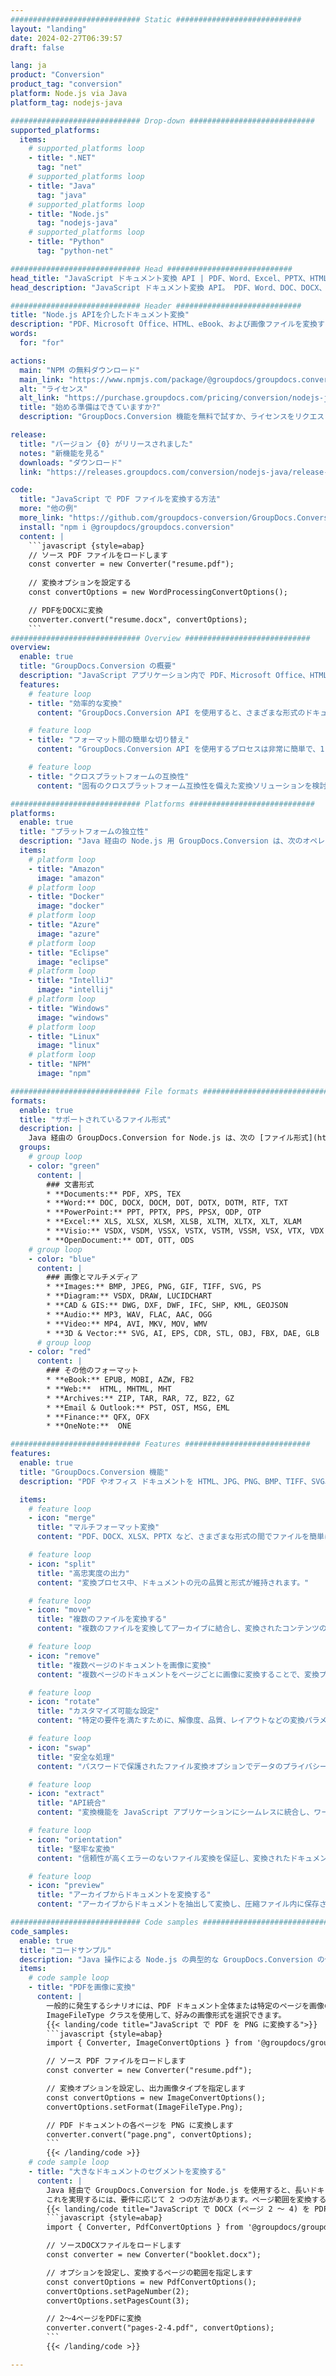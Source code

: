 ```yaml
---
############################# Static ############################
layout: "landing"
date: 2024-02-27T06:39:57
draft: false

lang: ja
product: "Conversion"
product_tag: "conversion"
platform: Node.js via Java
platform_tag: nodejs-java

############################# Drop-down ############################
supported_platforms:
  items:
    # supported_platforms loop
    - title: ".NET"
      tag: "net"
    # supported_platforms loop
    - title: "Java"
      tag: "java"
    # supported_platforms loop
    - title: "Node.js"
      tag: "nodejs-java" 
    # supported_platforms loop
    - title: "Python"
      tag: "python-net" 

############################# Head ############################
head_title: "JavaScript ドキュメント変換 API | PDF、Word、Excel、PPTX、HTML、画像を変換"
head_description: "JavaScript ドキュメント変換 API。 PDF、Word、DOC、DOCX、Excel、スプレッドシート、PPT、PPTX、HTML、PSD、MPT、MPP、電子メール、MSG、EMLX、A​​utoCAD、および画像ファイル形式を変換します。"

############################# Header ############################
title: "Node.js APIを介したドキュメント変換"
description: "PDF、Microsoft Office、HTML、eBook、および画像ファイルを変換するための強力な変換 API"
words:
  for: "for"

actions:
  main: "NPM の無料ダウンロード"
  main_link: "https://www.npmjs.com/package/@groupdocs/groupdocs.conversion"
  alt: "ライセンス"
  alt_link: "https://purchase.groupdocs.com/pricing/conversion/nodejs-java"
  title: "始める準備はできていますか?"
  description: "GroupDocs.Conversion 機能を無料で試すか、ライセンスをリクエストしてください"

release:
  title: "バージョン {0} がリリースされました"
  notes: "新機能を見る"
  downloads: "ダウンロード"
  link: "https://releases.groupdocs.com/conversion/nodejs-java/release-notes/latest/"

code:
  title: "JavaScript で PDF ファイルを変換する方法"
  more: "他の例"
  more_link: "https://github.com/groupdocs-conversion/GroupDocs.Conversion-for-Node.js-via-Java"
  install: "npm i @groupdocs/groupdocs.conversion"
  content: |
    ```javascript {style=abap}       
    // ソース PDF ファイルをロードします
    const converter = new Converter("resume.pdf");
    
    // 変換オプションを設定する
    const convertOptions = new WordProcessingConvertOptions();

    // PDFをDOCXに変換
    converter.convert("resume.docx", convertOptions);
    ```
############################# Overview ############################
overview:
  enable: true
  title: "GroupDocs.Conversion の概要"
  description: "JavaScript アプリケーション内で PDF、Microsoft Office、HTML、eBook、および画像ファイルを迅速かつ完璧に変換するための API の機能を探索します。"
  features:
    # feature loop
    - title: "効率的な変換"
      content: "GroupDocs.Conversion API を使用すると、さまざまな形式のドキュメントを PDF、Microsoft Office、HTML、eBook、および画像ファイルに簡単に変換できます。 API は柔軟で堅牢なオプションを提供し、変換プロセス全体を通じてコン​​テンツとドキュメント構造の整合性を確保します。"

    # feature loop
    - title: "フォーマット間の簡単な切り替え"
      content: "GroupDocs.Conversion API を使用するプロセスは非常に簡単で、1 つのメソッドと一連のオプションを使用するだけで、異なる形式を簡単に切り替えることができます。"

    # feature loop
    - title: "クロスプラットフォームの互換性"
      content: "固有のクロスプラットフォーム互換性を備えた変換ソリューションを検討して、より広範なユーザー ベースに対応し、あらゆるドキュメント変換要件に対してさまざまな環境で最適なパフォーマンスを保証します。"

############################# Platforms ############################
platforms:
  enable: true
  title: "プラットフォームの独立性"
  description: "Java 経由の Node.js 用 GroupDocs.Conversion は、次のオペレーティング システム、フレームワーク、およびパッケージ マネージャーをサポートします。"
  items:
    # platform loop
    - title: "Amazon"
      image: "amazon"
    # platform loop
    - title: "Docker"
      image: "docker"
    # platform loop
    - title: "Azure"
      image: "azure"
    # platform loop
    - title: "Eclipse"
      image: "eclipse"
    # platform loop
    - title: "IntelliJ"
      image: "intellij"
    # platform loop
    - title: "Windows"
      image: "windows"
    # platform loop
    - title: "Linux"
      image: "linux"
    # platform loop
    - title: "NPM"
      image: "npm"

############################# File formats ############################
formats:
  enable: true
  title: "サポートされているファイル形式"
  description: |
    Java 経由の GroupDocs.Conversion for Node.js は、次の [ファイル形式](https://docs.groupdocs.com/conversion/nodejs-java/supported-file-formats/) での操作をサポートします。
  groups:
    # group loop
    - color: "green"
      content: |
        ### 文書形式
        * **Documents:** PDF, XPS, TEX
        * **Word:** DOC, DOCX, DOCM, DOT, DOTX, DOTM, RTF, TXT
        * **PowerPoint:** PPT, PPTX, PPS, PPSX, ODP, OTP
        * **Excel:** XLS, XLSX, XLSM, XLSB, XLTM, XLTX, XLT, XLAM
        * **Visio:** VSDX, VSDM, VSSX, VSTX, VSTM, VSSM, VSX, VTX, VDX
        * **OpenDocument:** ODT, OTT, ODS
    # group loop
    - color: "blue"
      content: |
        ### 画像とマルチメディア
        * **Images:** BMP, JPEG, PNG, GIF, TIFF, SVG, PS
        * **Diagram:** VSDX, DRAW, LUCIDCHART
        * **CAD & GIS:** DWG, DXF, DWF, IFC, SHP, KML, GEOJSON
        * **Audio:** MP3, WAV, FLAC, AAC, OGG
        * **Video:** MP4, AVI, MKV, MOV, WMV
        * **3D & Vector:** SVG, AI, EPS, CDR, STL, OBJ, FBX, DAE, GLB    
      # group loop
    - color: "red"
      content: |
        ### その他のフォーマット        
        * **eBook:** EPUB, MOBI, AZW, FB2
        * **Web:**  HTML, MHTML, MHT
        * **Archives:** ZIP, TAR, RAR, 7Z, BZ2, GZ
        * **Email & Outlook:** PST, OST, MSG, EML
        * **Finance:** QFX, OFX
        * **OneNote:**  ONE

############################# Features ############################
features:
  enable: true
  title: "GroupDocs.Conversion 機能"
  description: "PDF やオフィス ドキュメントを HTML、JPG、PNG、BMP、TIFF、SVG、その他多くの形式にシームレスに変換します。 GroupDocs.Conversion for JavaScript API は、使いやすくプロジェクトに統合できるように設計されています。変換プロセスをカスタマイズできる機能により、一般的なドキュメント形式をすべてサポートしています。"

  items:
    # feature loop
    - icon: "merge"
      title: "マルチフォーマット変換"
      content: "PDF、DOCX、XLSX、PPTX など、さまざまな形式の間でファイルを簡単に変換できます。"

    # feature loop
    - icon: "split"
      title: "高忠実度の出力"
      content: "変換プロセス中、ドキュメントの元の品質と形式が維持されます。"

    # feature loop
    - icon: "move"
      title: "複数のファイルを変換する"
      content: "複数のファイルを変換してアーカイブに結合し、変換されたコンテンツの整理を簡素化します。"

    # feature loop
    - icon: "remove"
      title: "複数ページのドキュメントを画像に変換"
      content: "複数ページのドキュメントをページごとに画像に変換することで、変換プロセスを正確に制御できるようになり、画像ベースのドキュメントの抽出と分析が容易になります。"

    # feature loop
    - icon: "rotate"
      title: "カスタマイズ可能な設定"
      content: "特定の要件を満たすために、解像度、品質、レイアウトなどの変換パラメータを微調整します。"

    # feature loop
    - icon: "swap"
      title: "安全な処理"
      content: "パスワードで保護されたファイル変換オプションでデータのプライバシーを確​​保します。"

    # feature loop
    - icon: "extract"
      title: "API統合"
      content: "変換機能を JavaScript アプリケーションにシームレスに統合し、ワークフローのシームレスな一部にします。"

    # feature loop
    - icon: "orientation"
      title: "堅牢な変換"
      content: "信頼性が高くエラーのないファイル変換を保証し、変換されたドキュメントの正確性と整合性を保証します。"

    # feature loop
    - icon: "preview"
      title: "アーカイブからドキュメントを変換する"
      content: "アーカイブからドキュメントを抽出して変換し、圧縮ファイル内に保存されているコンテンツの変換を可能にします。"

############################# Code samples ############################
code_samples:
  enable: true
  title: "コードサンプル"
  description: "Java 操作による Node.js の典型的な GroupDocs.Conversion の使用例"
  items:
    # code sample loop
    - title: "PDFを画像に変換"
      content: |
        一般的に発生するシナリオには、PDF ドキュメント全体または特定のページを画像のコレクションに変換することが含まれます。 Java 経由の GroupDocs.Conversion for Node.js は、PDF を TIFF、JPG、PNG、GIF、BMP などのさまざまな画像形式に変換する機能を提供します。  
        ImageFileType クラスを使用して、好みの画像形式を選択できます。
        {{< landing/code title="JavaScript で PDF を PNG に変換する">}}
        ```javascript {style=abap}
        import { Converter, ImageConvertOptions } from '@groupdocs/groupdocs.conversion'; 

        // ソース PDF ファイルをロードします
        const converter = new Converter("resume.pdf");

        // 変換オプションを設定し、出力画像タイプを指定します
        const convertOptions = new ImageConvertOptions();
        convertOptions.setFormat(ImageFileType.Png);

        // PDF ドキュメントの各ページを PNG に変換します
        converter.convert("page.png", convertOptions);
        ```
        {{< /landing/code >}}
    # code sample loop
    - title: "大きなドキュメントのセグメントを変換する"
      content: |
        Java 経由で GroupDocs.Conversion for Node.js を使用すると、長いドキュメントから特定のページを簡単に変換できます。  
        これを実現するには、要件に応じて 2 つの方法があります。ページ範囲を変換することも、特定のページを変換することもできます。
        {{< landing/code title="JavaScript で DOCX (ページ 2 ～ 4) を PDF に変換する">}}
        ```javascript {style=abap}   
        import { Converter, PdfConvertOptions } from '@groupdocs/groupdocs.conversion'

        // ソースDOCXファイルをロードします
        const converter = new Converter("booklet.docx");

        // オプションを設定し、変換するページの範囲を指定します
        const convertOptions = new PdfConvertOptions();
        convertOptions.setPageNumber(2);
        convertOptions.setPagesCount(3);

        // 2～4ページをPDFに変換
        converter.convert("pages-2-4.pdf", convertOptions);
        ```
        {{< /landing/code >}}

---
```

